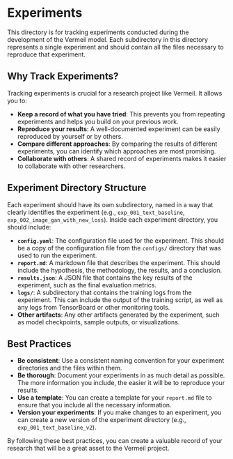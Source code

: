 # Experiments

This directory is for tracking experiments conducted during the development of the Vermeil model. Each subdirectory in this directory represents a single experiment and should contain all the files necessary to reproduce that experiment.

## Why Track Experiments?

Tracking experiments is crucial for a research project like Vermeil. It allows you to:

-   **Keep a record of what you have tried**: This prevents you from repeating experiments and helps you build on your previous work.
-   **Reproduce your results**: A well-documented experiment can be easily reproduced by yourself or by others.
-   **Compare different approaches**: By comparing the results of different experiments, you can identify which approaches are most promising.
-   **Collaborate with others**: A shared record of experiments makes it easier to collaborate with other researchers.

## Experiment Directory Structure

Each experiment should have its own subdirectory, named in a way that clearly identifies the experiment (e.g., `exp_001_text_baseline`, `exp_002_image_gan_with_new_loss`). Inside each experiment directory, you should include:

-   **`config.yaml`**: The configuration file used for the experiment. This should be a copy of the configuration file from the `configs/` directory that was used to run the experiment.
-   **`report.md`**: A markdown file that describes the experiment. This should include the hypothesis, the methodology, the results, and a conclusion.
-   **`results.json`**: A JSON file that contains the key results of the experiment, such as the final evaluation metrics.
-   **`logs/`**: A subdirectory that contains the training logs from the experiment. This can include the output of the training script, as well as any logs from TensorBoard or other monitoring tools.
-   **Other artifacts**: Any other artifacts generated by the experiment, such as model checkpoints, sample outputs, or visualizations.

## Best Practices

-   **Be consistent**: Use a consistent naming convention for your experiment directories and the files within them.
-   **Be thorough**: Document your experiments in as much detail as possible. The more information you include, the easier it will be to reproduce your results.
-   **Use a template**: You can create a template for your `report.md` file to ensure that you include all the necessary information.
-   **Version your experiments**: If you make changes to an experiment, you can create a new version of the experiment directory (e.g., `exp_001_text_baseline_v2`).

By following these best practices, you can create a valuable record of your research that will be a great asset to the Vermeil project.

